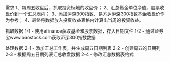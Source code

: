 需求
1、每周五收盘后，抓取投资标地的收盘价；
2、汇总基金单位净值、股票收盘价到一个汇总表内；
3、添加沪深300指数、易方达沪深300指数基金收盘价作为参考；
4、最终将数据放入投资收益表格内计算出当周的投资收益。

抓取数据
1-1 - 使用efinance获取基金和股票数据，存入日期文件
1-2 - 通过证券宝www.baostock.com获取沪深300指数数据

处理数据
2-1 - 添加汇总工作表，并生成周五日期列表
2-2 - 创建周五的日期列
2-3 - 根据周五日期列表汇总收盘数据
2-4 - 修改汇总数据表格式
